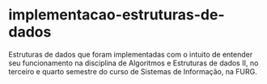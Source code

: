 # implementacao-estruturas-de-dados
Estruturas de dados que foram implementadas com o intuito de entender seu funcionamento na disciplina de Algoritmos e Estruturas de dados II, no terceiro e quarto semestre do curso de Sistemas de Informação, na FURG.
